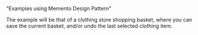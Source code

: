 "Examples using Memento Design Pattern"

The example will be that of a clothing store shopping basket, where you can save the current basket,
and/or undo the last selected clothing item.
